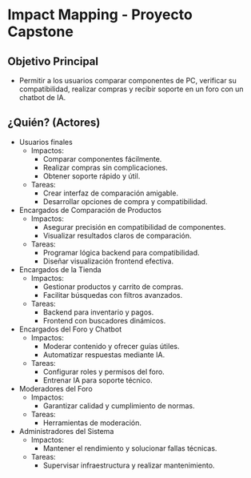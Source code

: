 # Impact Mapping - Proyecto Capstone

## Objetivo Principal
- Permitir a los usuarios comparar componentes de PC, verificar su compatibilidad, realizar compras y recibir soporte en un foro con un chatbot de IA.

## ¿Quién? (Actores)
- Usuarios finales
  - Impactos:
    - Comparar componentes fácilmente.
    - Realizar compras sin complicaciones.
    - Obtener soporte rápido y útil.
  - Tareas:
    - Crear interfaz de comparación amigable.
    - Desarrollar opciones de compra y compatibilidad.
- Encargados de Comparación de Productos
  - Impactos:
    - Asegurar precisión en compatibilidad de componentes.
    - Visualizar resultados claros de comparación.
  - Tareas:
    - Programar lógica backend para compatibilidad.
    - Diseñar visualización frontend efectiva.
- Encargados de la Tienda
  - Impactos:
    - Gestionar productos y carrito de compras.
    - Facilitar búsquedas con filtros avanzados.
  - Tareas:
    - Backend para inventario y pagos.
    - Frontend con buscadores dinámicos.
- Encargados del Foro y Chatbot
  - Impactos:
    - Moderar contenido y ofrecer guías útiles.
    - Automatizar respuestas mediante IA.
  - Tareas:
    - Configurar roles y permisos del foro.
    - Entrenar IA para soporte técnico.
- Moderadores del Foro
  - Impactos:
    - Garantizar calidad y cumplimiento de normas.
  - Tareas:
    - Herramientas de moderación.
- Administradores del Sistema
  - Impactos:
    - Mantener el rendimiento y solucionar fallas técnicas.
  - Tareas:
    - Supervisar infraestructura y realizar mantenimiento.
